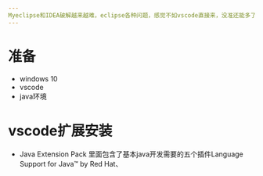 ```yaml
---
Myeclipse和IDEA破解越来越难，eclipse各种问题，感觉不如vscode直接来，没准还能多了解了解java  
---
```

# 准备
- windows 10
- vscode
- java环境
# vscode扩展安装
- Java Extension Pack 里面包含了基本java开发需要的五个插件Language Support for Java™ by Red Hat、
